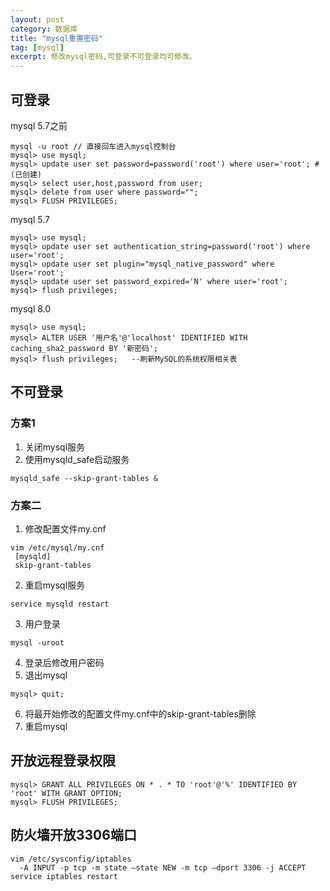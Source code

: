 ```yaml
---
layout: post
category: 数据库
title: "mysql重置密码"
tag: [mysql]
excerpt: 修改mysql密码,可登录不可登录均可修改。
---
```


## 可登录

mysql 5.7之前

```shell
mysql -u root // 直接回车进入mysql控制台
mysql> use mysql;
mysql> update user set password=password('root') where user='root'; # (已创建)
mysql> select user,host,password from user;
mysql> delete from user where password="";
mysql> FLUSH PRIVILEGES;
```

mysql 5.7

```mysql
mysql> use mysql;
mysql> update user set authentication_string=password('root') where user='root';
mysql> update user set plugin="mysql_native_password" where User='root';
mysql> update user set password_expired='N' where user='root';
mysql> flush privileges;
```

mysql 8.0

```mysql
mysql> use mysql;
mysql> ALTER USER '用户名'@'localhost' IDENTIFIED WITH caching_sha2_password BY '新密码';
mysql> flush privileges;   --刷新MySQL的系统权限相关表

```

## 不可登录

### 方案1

1. 关闭mysql服务
2. 使用mysqld_safe启动服务

```shell
mysqld_safe --skip-grant-tables &
```

### 方案二

1. 修改配置文件my.cnf
```shell
vim /etc/mysql/my.cnf
 [mysqld]
 skip-grant-tables
```
2. 重启mysql服务
```shell
service mysqld restart
```
3. 用户登录
```shell
mysql -uroot
```
4. 登录后修改用户密码
5. 退出mysql
```shell
mysql> quit;
```
6. 将最开始修改的配置文件my.cnf中的skip-grant-tables删除
7. 重启mysql

## 开放远程登录权限

```shell
mysql> GRANT ALL PRIVILEGES ON * . * TO 'root'@'%' IDENTIFIED BY 'root' WITH GRANT OPTION;
mysql> FLUSH PRIVILEGES;
```

## 防火墙开放3306端口

```shell
vim /etc/sysconfig/iptables
  -A INPUT -p tcp -m state –state NEW -m tcp –dport 3306 -j ACCEPT
service iptables restart
```
